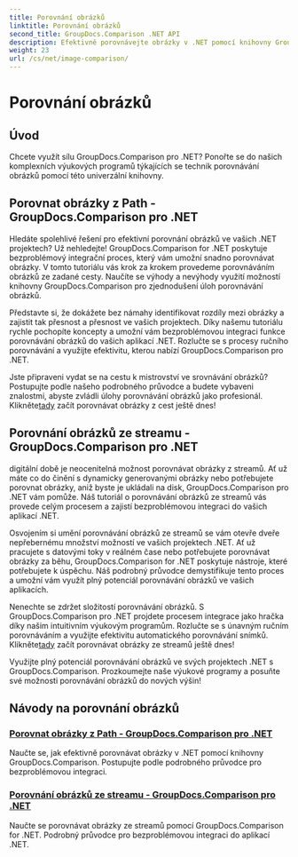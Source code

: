 ```yaml
---
title: Porovnání obrázků
linktitle: Porovnání obrázků
second_title: GroupDocs.Comparison .NET API
description: Efektivně porovnávejte obrázky v .NET pomocí knihovny GroupDocs.Comparison. Výukové programy krok za krokem pro bezproblémovou integraci z cesty nebo streamu.
weight: 23
url: /cs/net/image-comparison/
---
```


# Porovnání obrázků


## Úvod

Chcete využít sílu GroupDocs.Comparison pro .NET? Ponořte se do našich komplexních výukových programů týkajících se technik porovnávání obrázků pomocí této univerzální knihovny.

## Porovnat obrázky z Path - GroupDocs.Comparison pro .NET

Hledáte spolehlivé řešení pro efektivní porovnání obrázků ve vašich .NET projektech? Už nehledejte! GroupDocs.Comparison for .NET poskytuje bezproblémový integrační proces, který vám umožní snadno porovnávat obrázky. V tomto tutoriálu vás krok za krokem provedeme porovnáváním obrázků ze zadané cesty. Naučíte se výhody a nevýhody využití možností knihovny GroupDocs.Comparison pro zjednodušení úloh porovnávání obrázků.

Představte si, že dokážete bez námahy identifikovat rozdíly mezi obrázky a zajistit tak přesnost a přesnost ve vašich projektech. Díky našemu tutoriálu rychle pochopíte koncepty a umožní vám bezproblémovou integraci funkce porovnávání obrázků do vašich aplikací .NET. Rozlučte se s procesy ručního porovnávání a využijte efektivitu, kterou nabízí GroupDocs.Comparison pro .NET.

 Jste připraveni vydat se na cestu k mistrovství ve srovnávání obrázků? Postupujte podle našeho podrobného průvodce a budete vybaveni znalostmi, abyste zvládli úlohy porovnávání obrázků jako profesionál. Klikněte[tady](./compare-images-from-path/) začít porovnávat obrázky z cest ještě dnes!

## Porovnání obrázků ze streamu - GroupDocs.Comparison pro .NET

digitální době je neocenitelná možnost porovnávat obrázky z streamů. Ať už máte co do činění s dynamicky generovanými obrázky nebo potřebujete porovnat obrázky, aniž byste je ukládali na disk, GroupDocs.Comparison pro .NET vám pomůže. Náš tutoriál o porovnávání obrázků ze streamů vás provede celým procesem a zajistí bezproblémovou integraci do vašich aplikací .NET.

Osvojením si umění porovnávání obrázků ze streamů se vám otevře dveře nepřebernému množství možností ve vašich projektech .NET. Ať už pracujete s datovými toky v reálném čase nebo potřebujete porovnávat obrázky za běhu, GroupDocs.Comparison for .NET poskytuje nástroje, které potřebujete k úspěchu. Náš podrobný průvodce demystifikuje tento proces a umožní vám využít plný potenciál porovnávání obrázků ve vašich aplikacích.

Nenechte se zdržet složitostí porovnávání obrázků. S GroupDocs.Comparison pro .NET projdete procesem integrace jako hračka díky našim intuitivním výukovým programům. Rozlučte se s únavným ručním porovnáváním a využijte efektivitu automatického porovnávání snímků. Klikněte[tady](./compare-images-from-stream/) začít porovnávat obrázky ze streamů ještě dnes!

Využijte plný potenciál porovnávání obrázků ve svých projektech .NET s GroupDocs.Comparison. Prozkoumejte naše výukové programy a posuňte své možnosti porovnávání obrázků do nových výšin!
## Návody na porovnání obrázků
### [Porovnat obrázky z Path - GroupDocs.Comparison pro .NET](./compare-images-from-path/)
Naučte se, jak efektivně porovnávat obrázky v .NET pomocí knihovny GroupDocs.Comparison. Postupujte podle podrobného průvodce pro bezproblémovou integraci.
### [Porovnání obrázků ze streamu - GroupDocs.Comparison pro .NET](./compare-images-from-stream/)
Naučte se porovnávat obrázky ze streamů pomocí GroupDocs.Comparison for .NET. Podrobný průvodce pro bezproblémovou integraci do aplikací .NET.